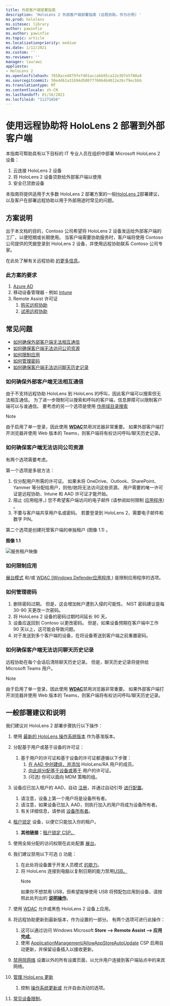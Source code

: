 ```yaml
---
title: 外部客户端部署指南
description: 'HoloLens 2 外部客户端部署指南 (远程协助，作为示例) '
ms.prod: hololens
ms.sitesec: library
author: pawinfie
ms.author: pawinfie
ms.topic: article
ms.localizationpriority: medium
ms.date: 1/12/2021
ms.custom: ''
ms.reviewer: ''
manager: laurawi
appliesto:
- HoloLens 2
ms.openlocfilehash: 7658ace4879fef401accabb95ca22e307e5f80a8
ms.sourcegitcommit: 50e4d61a31b94d5007776064b4012e26cf9ecbbb
ms.translationtype: MT
ms.contentlocale: zh-CN
ms.lasthandoff: 01/16/2021
ms.locfileid: "11271656"
---
```

# 使用远程协助将 HoloLens 2 部署到外部客户端

本指南可帮助具有以下目标的 IT 专业人员在组织中部署 Microsoft HoloLens 2 设备：

1. 云连接 HoloLens 2 设备
1. 将 HoloLens 2 设备贷款给外部客户端以使用
1. 安全已贷款设备

本指南将提供适用于大多数 HoloLens 2 部署方案的一般[HoloLens 2](#general-deployment-recommendations-and-instructions)部署建议，[](#common-concerns)以及客户在部署远程协助以用于外部用途时常见的问题。

## 方案说明

出于本文档的目的，Contoso 公司希望将 HoloLens 2 设备发运给外部客户端的工厂，以便短期或长期使用。 当客户端需要协助服务时，客户端将使用 Contoso 公司提供的凭据登录到 HoloLens 2 设备，并使用远程协助联系 Contoso 公司专家。

在此处了解有关远程协助 [的更多信息](https://docs.microsoft.com/hololens/hololens2-cloud-connected-overview#learn-about-remote-assist)。

### 此方案的要求

1. [Azure AD](https://docs.microsoft.com/azure/active-directory/fundamentals/active-directory-whatis)
1. 移动设备管理器 - 例如 [Intune](https://docs.microsoft.com/mem/intune/fundamentals/free-trial-sign-up)
1. Remote Assist 许可证
    1. [购买远程协助](https://docs.microsoft.com/dynamics365/mixed-reality/remote-assist/buy-remote-assist)
    1. [试用远程协助](https://docs.microsoft.com/dynamics365/mixed-reality/remote-assist/try-remote-assist)

## 常见问题

- [如何确保外部客户端无法相互通信](#how-to-ensure-that-external-clients-do-not-have-the-ability-to-communicate-with-one-another)
- [如何确保客户端无法访问公司资源](#how-to-ensure-that-clients-do-not-have-access-to-company-resources)
- [如何限制应用](#how-to-restrict-apps)
- [如何管理密码](#how-to-manage-passwords)
- [如何确保客户端无法访问聊天历史记录](#how-to-ensure-that-clients-do-not-have-access-to-chat-history)

### 如何确保外部客户端无法相互通信

由于不支持远程协助 HoloLens 到 HoloLens 的呼叫，因此客户端可以搜索但无法相互通信。 为了进一步限制可以搜索和呼叫的客户端[](https://docs.microsoft.com/microsoft-365/compliance/information-barriers?view=o365-worldwide)，信息屏障可以限制客户端可以与谁通信。 要考虑的另一个选项是使用 [作用域目录搜索](https://docs.microsoft.com/MicrosoftTeams/teams-scoped-directory-search)

 > [!NOTE]
> 由于启用了单一登录，因此使用 [**WDAC**](https://docs.microsoft.com/hololens/windows-defender-application-control-wdac)禁用浏览器非常重要。 如果外部客户端打开浏览器并使用 Web 版本的 Teams，则客户端将有权访问呼叫/聊天历史记录。

### 如何确保客户端无法访问公司资源

有两个选项需要考虑。

第一个选项是多层方法：

1. 仅分配用户所需的许可证。 如果未将 OneDrive、Outlook、SharePoint、Yammer 等分配给用户，则他/她将无法访问这些资源。 用户需要的唯一许可证是远程协助、Intune 和 AAD 许可证才能开始。
1. 阻止 (应用程序，) 您不希望客户端访问的电子邮件 (请参阅如何限制 [应用程序](#how-to-restrict-apps)) 。
1. 不要与客户端共享用户名或密码。 若要登录到 HoloLens 2，需要电子邮件和数字 PIN。

第二个选项是创建托管客户端的单独租户 (图像 1.1) 。

**图像 1.1**

![服务租户映像](./images/hololens-service-tenant-image.png)

### 如何限制应用

[展台模式](https://docs.microsoft.com/hololens/hololens-kiosk) 和/或 [WDAC (Windows Defender应用程序 ](https://docs.microsoft.com/hololens/windows-defender-application-control-wdac)) 是限制应用程序的选项。

### 如何管理密码

1. 删除密码过期。 但是，这会增加帐户遭到入侵的可能性。 NIST 密码建议是每 30-90 天更改一次密码。
1. 将 HoloLens 2 设备的密码过期时间延长 90 天。
1. 设备应返回到 Contoso 以更改密码。 但是，如果设备预期在客户端中工作 90 天以上，这可能会导致问题。  
1. 对于发送到多个客户端的设备，在将设备寄送到客户端之前重置密码。

### 如何确保客户端无法访问聊天历史记录

远程协助在每个会话后清除聊天历史记录。 但是，聊天历史记录将提供给 Microsoft Teams 用户。

> [!NOTE]
> 由于启用了单一登录，因此使用 [**WDAC**](https://docs.microsoft.com/hololens/windows-defender-application-control-wdac)禁用浏览器非常重要。 如果外部客户端打开浏览器并使用 Web 版本的 Teams，则客户端将有权访问呼叫/聊天历史记录。

## 一般部署建议和说明

我们建议对 HoloLens 2 部署步骤执行以下操作：

1. 使用 [最新的 HoloLens 操作系统版本](https://aka.ms/hololens2download) 作为基准版本。
1. 分配基于用户或基于设备的许可证：
    1. 基于用户的许可证和基于设备的许可证都遵循以下步骤：
        1. [在 AAD 中创建组，并添加](https://docs.microsoft.com/azure/active-directory/fundamentals/active-directory-groups-create-azure-portal#create-a-basic-group-and-add-members) HoloLens/RA 用户的成员。
        1. [向此组分配基于设备或基于](https://docs.microsoft.com/azure/active-directory/enterprise-users/licensing-groups-assign#:~:text=In%20this%20article%201%20Assign%20the%20required%20licenses,3%20Check%20for%20license%20problems%20and%20resolve%20them) 用户的许可证。
        1.  (可选) 你可以面向 MDM 策略的组。

1. 设备应已加入租户的 AAD，自动 [注册](https://docs.microsoft.com/hololens/hololens-enroll-mdm#auto-enrollment-in-mdm)，并通过自动引导 [进行配置](https://docs.microsoft.com/hololens/hololens2-autopilot)。
    1. 请注意，设备上第一个用户将是设备所有者。
    1. 请注意，如果设备已加入 AAD，则执行加入的用户将成为设备所有者。
    1. 有关详细信息，请参阅 [设备所有者](https://docs.microsoft.com/hololens/security-adminless-os#device-owner)。
1. [租户锁定](https://docs.microsoft.com/hololens/hololens-release-notes#tenantlockdown-csp-and-autopilot) 设备，以便它只能加入你的租户。
    1. **其他链接：**[租户锁定 CSP。](https://docs.microsoft.com/windows/client-management/mdm/tenantlockdown-csp)
1. 使用全局分配的访问权限在此处配置 [展台](https://docs.microsoft.com/hololens/hololens-global-assigned-access-kiosk)。
1. 我们建议禁用以下可选 () 功能：
    1. 在此处将设备置于开发人员模式 [的能力](https://docs.microsoft.com/windows/client-management/mdm/policy-csp-applicationmanagement#applicationmanagement-allowdeveloperunlock)。
    1. 将 HoloLens 连接到电脑以复制日期的能力禁用[USB。](https://docs.microsoft.com/windows/client-management/mdm/policy-csp-connectivity#connectivity-allowusbconnection)
       > [!NOTE]
        > 如果你不想禁用 USB，但希望能够使用 USB 将预配包应用到设备，请按照此处列出的 [**说明操作**](https://docs.microsoft.com/windows/client-management/mdm/policy-csp-security#security-allowaddprovisioningpackage)。

1. 使用 [WDAC](https://docs.microsoft.com/hololens/windows-defender-application-control-wdac) 允许或黑色 HoloLens 2 设备上应用。
1. 将远程协助更新到最新版本，作为设置的一部分。 有两个选项可进行此操作：
    1. 这可以通过访问 Windows Microsoft **Store --> Remote Assist --> 应用完成**。
    1. 使用 [ApplicationManagement/AllowAppStoreAutoUpdate](https://docs.microsoft.com/windows/client-management/mdm/policy-csp-applicationmanagement#applicationmanagement-allowappstoreautoupdate) CSP 启用自动更新，并保留设备插入以接收更新。
1. [禁用除网络](https://docs.microsoft.com/hololens/settings-uri-list) 设置以外的所有设置页面，以允许用户连接到客户端站点中的来宾网络。
1. [管理 HoloLens 更新](https://docs.microsoft.com/hololens/hololens-updates)
    1. 控制 [操作系统更新或](https://docs.microsoft.com/mem/intune/protect/windows-update-for-business-configure#create-and-assign-update-rings) 允许自由流动的选项。
1. [常见设备限制](https://docs.microsoft.com/hololens/hololens-common-device-restrictions)。
